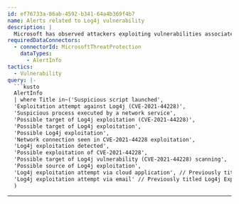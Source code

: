 ```yaml
---
id: ef76733a-86ab-4592-b341-64a4b369f4b7
name: Alerts related to Log4j vulnerability
description: |
  Microsoft has observed attackers exploiting vulnerabilities associated with Log4J.
requiredDataConnectors:
  - connectorId: MicrosoftThreatProtection
    dataTypes:
      - AlertInfo
tactics:
  - Vulnerability
query: |-
  ```kusto
  AlertInfo
  | where Title in~('Suspicious script launched',
  'Exploitation attempt against Log4j (CVE-2021-44228)',
  'Suspicious process executed by a network service',
  'Possible target of Log4j exploitation (CVE-2021-44228)',
  'Possible target of Log4j exploitation',
  'Possible Log4j exploitation',
  'Network connection seen in CVE-2021-44228 exploitation',
  'Log4j exploitation detected',
  'Possible exploitation of CVE-2021-44228',
  'Possible target of Log4j vulnerability (CVE-2021-44228) scanning',
  'Possible source of Log4j exploitation',
  'Log4j exploitation attempt via cloud application', // Previously titled Exploitation attempt against Log4j
  'Log4j exploitation attempt via email' // Previously titled Log4j Exploitation Attempt
  )
  ```
---
```


